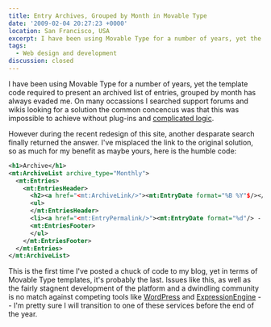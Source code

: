 ```yaml
---
title: Entry Archives, Grouped by Month in Movable Type
date: '2009-02-04 20:27:23 +0000'
location: San Francisco, USA
excerpt: I have been using Movable Type for a number of years, yet the template code required to present an archived list of entries, grouped by month has always evaded me.
tags:
  - Web design and development
discussion: closed
---
```

I have been using Movable Type for a number of years, yet the template code required to present an archived list of entries, grouped by month has always evaded me. On many occassions I searched support forums and wikis looking for a solution the common concencus was that this was impossible to achieve without plug-ins and [complicated logic][1].

However during the recent redesign of this site, another desparate search finally returned the answer. I've misplaced the link to the original solution, so as much for my benefit as maybe yours, here is the humble code:

~~~ xml
<h1>Archive</h1>
<mt:ArchiveList archive_type="Monthly">
  <mt:Entries>
    <mt:EntriesHeader>
      <h2><a href="<mt:ArchiveLink/>"><mt:EntryDate format="%B %Y"$/></a></h2>
      <ul>
      </mt:EntriesHeader>
      <li><a href="<mt:EntryPermalink/>"><mt:EntryDate format="%d"/> - <mt:EntryTitle/></a></li>
      <mt:EntriesFooter>
      </ul>
    </mt:EntriesFooter>
  </mt:Entries>
</mt:ArchiveList>
~~~

This is the first time I've posted a chuck of code to my blog, yet in terms of Movable Type templates, it's probably the last. Issues like this, as well as the fairly stagnent development of the platform and a dwindling community is no match against competing tools like [WordPress][2] and [ExpressionEngine][3] -- I'm pretty sure I will transition to one of these services before the end of the year.

[1]: http://www.movable-type-weblog.com/archive/entry/grouping-a-list-of-entries-by-month.html
[2]: http://wordpress.org
[3]: http://expressionengine.com

